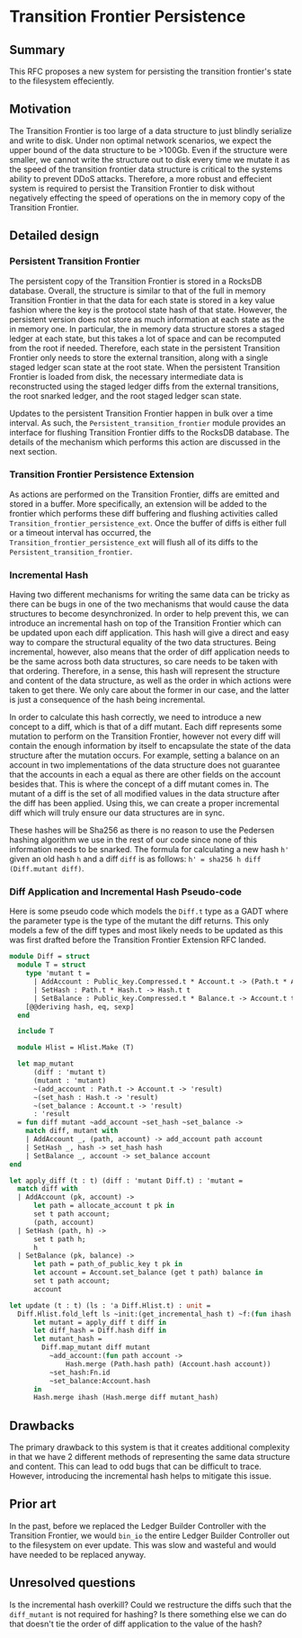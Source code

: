# Transition Frontier Persistence

## Summary
[summary]: #summary

This RFC proposes a new system for persisting the transition frontier's state to the filesystem effeciently.

## Motivation
[motivation]: #motivation

The Transition Frontier is too large of a data structure to just blindly serialize and write to disk. Under non optimal network scenarios, we expect the upper bound of the data structure to be >100Gb. Even if the structure were smaller, we cannot write the structure out to disk every time we mutate it as the speed of the transition frontier data structure is critical to the systems ability to prevent DDoS attacks. Therefore, a more robust and effecient system is required to persist the Transition Frontier to disk without negatively effecting the speed of operations on the in memory copy of the Transition Frontier.

## Detailed design
[detailed-design]: #detailed-design

### Persistent Transition Frontier
[detailed-design-persistent-transition-frontier]: #detailed-design-persistent-transition-frontier

The persistent copy of the Transition Frontier is stored in a RocksDB database. Overall, the structure is similar to that of the full in memory Transition Frontier in that the data for each state is stored in a key value fashion where the key is the protocol state hash of that state. However, the persistent version does not store as much information at each state as the in memory one. In particular, the in memory data structure stores a staged ledger at each state, but this takes a lot of space and can be recomputed from the root if needed. Therefore, each state in the persistent Transition Frontier only needs to store the external transition, along with a single staged ledger scan state at the root state. When the persistent Transition Frontier is loaded from disk, the necessary intermediate data is reconstructed using the staged ledger diffs from the external transitions, the root snarked ledger, and the root staged ledger scan state.

Updates to the persistent Transition Frontier happen in bulk over a time interval. As such, the `Persistent_transition_frontier` module provides an interface for flushing Transition Frontier diffs to the RocksDB database. The details of the mechanism which performs this action are discussed in the next section.

### Transition Frontier Persistence Extension
[detailed-design-transition-frontier-extension]: #detailed-design-transition-frontier-extension

As actions are performed on the Transition Frontier, diffs are emitted and stored in a buffer. More specifically, an extension will be added to the frontier which performs these diff buffering and flushing activities called `Transition_frontier_persistence_ext`. Once the buffer of diffs is either full or a timeout interval has occurred, the `Transition_frontier_persistence_ext` will flush all of its diffs to the `Persistent_transition_frontier`.

### Incremental Hash
[detailed-design-incremental-hash]: #detailed-design-incremental-hash

Having two different mechanisms for writing the same data can be tricky as there can be bugs in one of the two mechanisms that would cause the data structures to become desynchronized. In order to help prevent this, we can introduce an incremental hash on top of the Transition Frontier which can be updated upon each diff application. This hash will give a direct and easy way to compare the structural equality of the two data structures. Being incremental, however, also means that the order of diff application needs to be the same across both data structures, so care needs to be taken with that ordering. Therefore, in a sense, this hash will represent the structure and content of the data structure, as well as the order in which actions were taken to get there. We only care about the former in our case, and the latter is just a consequence of the hash being incremental.

In order to calculate this hash correctly, we need to introduce a new concept to a diff, which is that of a diff mutant. Each diff represents some mutation to perform on the Transition Frontier, however not every diff will contain the enough information by itself to encapsulate the state of the data structure after the mutation occurs. For example, setting a balance on an account in two implementations of the data structure does not guarantee that the accounts in each a equal as there are other fields on the account besides that. This is where the concept of a diff mutant comes in. The mutant of a diff is the set of all modified values in the data structure after the diff has been applied. Using this, we can create a proper incremental diff which will truly ensure our data structures are in sync.

These hashes will be Sha256 as there is no reason to use the Pedersen hashing algorithm we use in the rest of our code since none of this information needs to be snarked. The formula for calculating a new hash `h'` given an old hash `h` and a diff `diff` is as follows: `h' = sha256 h diff (Diff.mutant diff)`.

### Diff Application and Incremental Hash Pseudo-code
[detailed-design-diff-application-and-incremental-hash-pseudo-code]: #detailed-design-diff-application-and-incremental-hash-pseudo-code

Here is some pseudo code which models the `Diff.t` type as a GADT where the parameter type is the type of the mutant the diff returns. This only models a few of the diff types and most likely needs to be updated as this was first drafted before the Transition Frontier Extension RFC landed.

```ocaml
module Diff = struct
  module T = struct
    type 'mutant t =
      | AddAccount : Public_key.Compressed.t * Account.t -> (Path.t * Account.t) t
      | SetHash : Path.t * Hash.t -> Hash.t t
      | SetBalance : Public_key.Compressed.t * Balance.t -> Account.t t
    [@@deriving hash, eq, sexp]
  end

  include T

  module Hlist = Hlist.Make (T)

  let map_mutant
      (diff : 'mutant t)
      (mutant : 'mutant) 
      ~(add_account : Path.t -> Account.t -> 'result)
      ~(set_hash : Hash.t -> 'result)
      ~(set_balance : Account.t -> 'result)
      : 'result
  = fun diff mutant ~add_account ~set_hash ~set_balance ->
    match diff, mutant with
    | AddAccount _, (path, account) -> add_account path account
    | SetHash _, hash -> set_hash hash
    | SetBalance _, account -> set_balance account
end

let apply_diff (t : t) (diff : 'mutant Diff.t) : 'mutant =
  match diff with
  | AddAccount (pk, account) ->
      let path = allocate_account t pk in
      set t path account;
      (path, account)
  | SetHash (path, h) ->
      set t path h;
      h
  | SetBalance (pk, balance) ->
      let path = path_of_public_key t pk in
      let account = Account.set_balance (get t path) balance in
      set t path account;
      account

let update (t : t) (ls : 'a Diff.Hlist.t) : unit =
  Diff.Hlist.fold_left ls ~init:(get_incremental_hash t) ~f:(fun ihash diff ->
      let mutant = apply_diff t diff in
      let diff_hash = Diff.hash diff in
      let mutant_hash =
        Diff.map_mutant diff mutant
          ~add_account:(fun path account ->
              Hash.merge (Path.hash path) (Account.hash account))
          ~set_hash:Fn.id
          ~set_balance:Account.hash
      in
      Hash.merge ihash (Hash.merge diff mutant_hash)
```

## Drawbacks
[drawbacks]: #drawbacks

The primary drawback to this system is that it creates additional complexity in that we have 2 different methods of representing the same data structure and content. This can lead to odd bugs that can be difficult to trace. However, introducing the incremental hash helps to mitigate this issue.

## Prior art
[prior-art]: #prior-art

In the past, before we replaced the Ledger Builder Controller with the Transition Frontier, we would `bin_io` the entire Ledger Builder Controller out to the filesystem on ever update. This was slow and wasteful and would have needed to be replaced anyway.

## Unresolved questions
[unresolved-questions]: #unresolved-questions

Is the incremental hash overkill? Could we restructure the diffs such that the `diff_mutant` is not required for hashing? Is there something else we can do that doesn't tie the order of diff application to the value of the hash?
